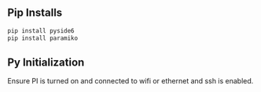 ## Pip Installs
```sh
pip install pyside6
pip install paramiko
```

## Py Initialization
Ensure PI is turned on and connected to wifi or ethernet and ssh is enabled. 